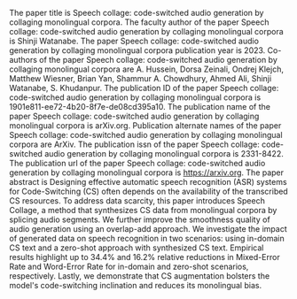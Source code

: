 The paper title is Speech collage: code-switched audio generation by collaging monolingual corpora.
The faculty author of the paper Speech collage: code-switched audio generation by collaging monolingual corpora is Shinji Watanabe.
The paper Speech collage: code-switched audio generation by collaging monolingual corpora publication year is 2023.
Co-authors of the paper Speech collage: code-switched audio generation by collaging monolingual corpora are A. Hussein, Dorsa Zeinali, Ondrej Klejch, Matthew Wiesner, Brian Yan, Shammur A. Chowdhury, Ahmed Ali, Shinji Watanabe, S. Khudanpur.
The publication ID of the paper Speech collage: code-switched audio generation by collaging monolingual corpora is 1901e811-ee72-4b20-8f7e-de08cd395a10.
The publication name of the paper Speech collage: code-switched audio generation by collaging monolingual corpora is arXiv.org.
Publication alternate names of the paper Speech collage: code-switched audio generation by collaging monolingual corpora are ArXiv.
The publication issn of the paper Speech collage: code-switched audio generation by collaging monolingual corpora is 2331-8422.
The publication url of the paper Speech collage: code-switched audio generation by collaging monolingual corpora is https://arxiv.org.
The paper abstract is Designing effective automatic speech recognition (ASR) systems for Code-Switching (CS) often depends on the availability of the transcribed CS resources. To address data scarcity, this paper introduces Speech Collage, a method that synthesizes CS data from monolingual corpora by splicing audio segments. We further improve the smoothness quality of audio generation using an overlap-add approach. We investigate the impact of generated data on speech recognition in two scenarios: using in-domain CS text and a zero-shot approach with synthesized CS text. Empirical results highlight up to 34.4% and 16.2% relative reductions in Mixed-Error Rate and Word-Error Rate for in-domain and zero-shot scenarios, respectively. Lastly, we demonstrate that CS augmentation bolsters the model's code-switching inclination and reduces its monolingual bias.
